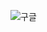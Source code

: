 ![구글](https://user-images.githubusercontent.com/81322789/112361198-79f79e00-8d16-11eb-9f96-cbd0a3230551.png)
